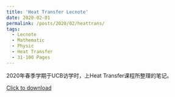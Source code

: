 ```yaml
---
title: 'Heat Transfer Lecnote'
date: 2020-02-01
permalink: /posts/2020/02/heattrans/
tags:
  - Lecnote
  - Mathematic
  - Physic
  - Heat Transfer
  - 31-100 Pages
---
```


2020年春季学期于UCB访学时，上Heat Transfer课程所整理的笔记。

[Click to download](/files/lecnote/heat-trans-note.pdf)

